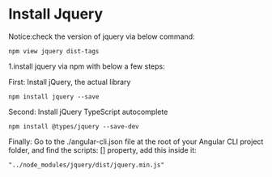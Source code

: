 # Install Jquery
Notice:check the version of jquery via below command:
  ```
  npm view jquery dist-tags
  ```

1.install jquery via npm with below a few steps:

First: Install jQuery, the actual library
  ```
  npm install jquery --save
  ```

Second: Install jQuery TypeScript autocomplete
  ```
  npm install @types/jquery --save-dev
  ```

Finally: Go to the ./angular-cli.json file at the root of your Angular CLI project folder, 
and find the scripts: [] property, add this inside it:
  ```
  "../node_modules/jquery/dist/jquery.min.js"
  ```
